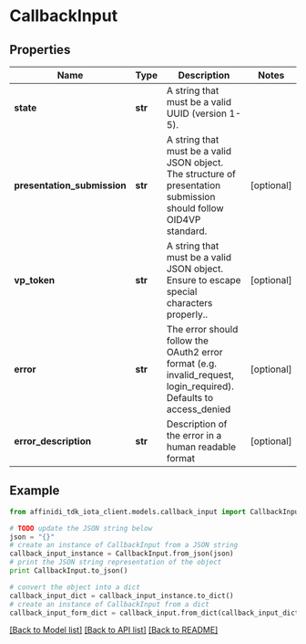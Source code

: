 # CallbackInput

## Properties

| Name                        | Type    | Description                                                                                                        | Notes      |
| --------------------------- | ------- | ------------------------------------------------------------------------------------------------------------------ | ---------- |
| **state**                   | **str** | A string that must be a valid UUID (version 1-5).                                                                  |
| **presentation_submission** | **str** | A string that must be a valid JSON object. The structure of presentation submission should follow OID4VP standard. | [optional] |
| **vp_token**                | **str** | A string that must be a valid JSON object. Ensure to escape special characters properly..                          | [optional] |
| **error**                   | **str** | The error should follow the OAuth2 error format (e.g. invalid_request, login_required). Defaults to access_denied  | [optional] |
| **error_description**       | **str** | Description of the error in a human readable format                                                                | [optional] |

## Example

```python
from affinidi_tdk_iota_client.models.callback_input import CallbackInput

# TODO update the JSON string below
json = "{}"
# create an instance of CallbackInput from a JSON string
callback_input_instance = CallbackInput.from_json(json)
# print the JSON string representation of the object
print CallbackInput.to_json()

# convert the object into a dict
callback_input_dict = callback_input_instance.to_dict()
# create an instance of CallbackInput from a dict
callback_input_form_dict = callback_input.from_dict(callback_input_dict)
```

[[Back to Model list]](../README.md#documentation-for-models) [[Back to API list]](../README.md#documentation-for-api-endpoints) [[Back to README]](../README.md)
